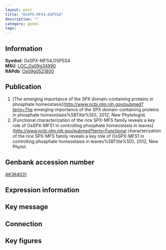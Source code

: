 ```yaml
---
layout: post
title: "OsSPX-MFS4,OSPSS4"
description: ""
category: genes
tags: 
---
```


## Information
__Symbol__: OsSPX-MFS4,OSPSS4  
__MSU__: [LOC_Os09g34990](http://rice.plantbiology.msu.edu/cgi-bin/ORF_infopage.cgi?orf=LOC_Os09g34990)  
__RAPdb__: [Os09g0521800](http://rapdb.dna.affrc.go.jp/viewer/gbrowse_details/irgsp1?name=Os09g0521800)  

## Publication
1. [The emerging importance of the SPX domain-containing proteins in phosphate homeostasis](http://www.ncbi.nlm.nih.gov/pubmed?term=The emerging importance of the SPX domain-containing proteins in phosphate homeostasis%5BTitle%5D), 2012, New Phytologist.
2. [Functional characterization of the rice SPX-MFS family reveals a key role of OsSPX-MFS1 in controlling phosphate homeostasis in leaves](http://www.ncbi.nlm.nih.gov/pubmed?term=Functional characterization of the rice SPX-MFS family reveals a key role of OsSPX-MFS1 in controlling phosphate homeostasis in leaves%5BTitle%5D), 2012, New Phytol.

## Genbank accession number
[AK364031](http://www.ncbi.nlm.nih.gov/nuccore/AK364031)  

## Expression information

## Key message

## Connection

## Key figures


